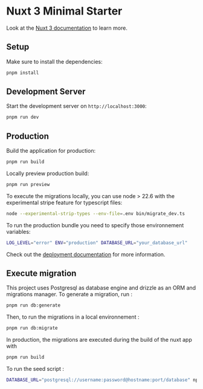 # Nuxt 3 Minimal Starter

Look at the [Nuxt 3 documentation](https://nuxt.com/docs/getting-started/introduction) to learn more.

## Setup

Make sure to install the dependencies:

```bash
pnpm install
```

## Development Server

Start the development server on `http://localhost:3000`:

```bash
pnpm run dev
```

## Production

Build the application for production:

```bash
pnpm run build
```

Locally preview production build:

```bash
pnpm run preview
```

To execute the migrations locally, you can use node > 22.6 with the experimental stripe feature for typescript files:

```bash
node --experimental-strip-types --env-file=.env bin/migrate_dev.ts
```

To run the production bundle you need to specify those environnement variables:

```bash
LOG_LEVEL="error" ENV="production" DATABASE_URL="your_database_url"
```

Check out the [deployment documentation](https://nuxt.com/docs/getting-started/deployment) for more information.

## Execute migration

This project uses Postgresql as database engine and drizzle as an ORM and migrations manager.
To generate a migration, run :

```bash
pnpm run db:generate
```

Then, to run the migrations in a local environnement :

```bash
pnpm run db:migrate
```

In production, the migrations are executed during the build of the nuxt app with

```bash
pnpm run build
```

To run the seed script :

```bash
DATABASE_URL="postgresql://username:password@hostname:port/database" npx tsx server/database/seeder.ts
```
